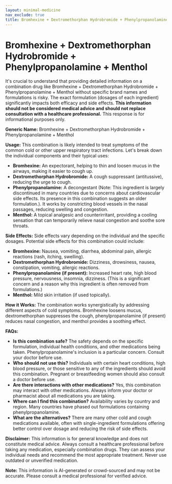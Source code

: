 ```yaml
---
layout: minimal-medicine
nav_exclude: true
title: Bromhexine + Dextromethorphan Hydrobromide + Phenylpropanolamine + Menthol
---
```


# Bromhexine + Dextromethorphan Hydrobromide + Phenylpropanolamine + Menthol

It's crucial to understand that providing detailed information on a combination drug like Bromhexine + Dextromethorphan Hydrobromide + Phenylpropanolamine + Menthol without specific brand names and formulations is risky.  The exact formulation (dosages of each ingredient) significantly impacts both efficacy and side effects.  **This information should not be considered medical advice and should not replace consultation with a healthcare professional.**  This response is for informational purposes only.

**Generic Name:**  Bromhexine + Dextromethorphan Hydrobromide + Phenylpropanolamine + Menthol

**Usage:**  This combination is likely intended to treat symptoms of the common cold or other upper respiratory tract infections.  Let's break down the individual components and their typical uses:

* **Bromhexine:** An expectorant, helping to thin and loosen mucus in the airways, making it easier to cough up.
* **Dextromethorphan Hydrobromide:** A cough suppressant (antitussive), reducing the urge to cough.
* **Phenylpropanolamine:** A decongestant (Note:  This ingredient is largely discontinued in many countries due to concerns about cardiovascular side effects.  Its presence in this combination suggests an older formulation.).  It works by constricting blood vessels in the nasal passages, reducing swelling and congestion.
* **Menthol:** A topical analgesic and counterirritant, providing a cooling sensation that can temporarily relieve nasal congestion and soothe sore throats.


**Side Effects:**  Side effects vary depending on the individual and the specific dosages.  Potential side effects for this combination could include:

* **Bromhexine:** Nausea, vomiting, diarrhea, abdominal pain, allergic reactions (rash, itching, swelling).
* **Dextromethorphan Hydrobromide:** Dizziness, drowsiness, nausea, constipation, vomiting, allergic reactions.
* **Phenylpropanolamine (if present):** Increased heart rate, high blood pressure, nervousness, insomnia, dizziness.  (This is a significant concern and a reason why this ingredient is often removed from formulations.)
* **Menthol:** Mild skin irritation (if used topically).


**How it Works:** The combination works synergistically by addressing different aspects of cold symptoms. Bromhexine loosens mucus, dextromethorphan suppresses the cough, phenylpropanolamine (if present) reduces nasal congestion, and menthol provides a soothing effect.


**FAQs:**

* **Is this combination safe?**  The safety depends on the specific formulation, individual health conditions, and other medications being taken.  Phenylpropanolamine's inclusion is a particular concern.  Consult your doctor before use.
* **Who should not use this?**  Individuals with certain heart conditions, high blood pressure, or those sensitive to any of the ingredients should avoid this combination.  Pregnant or breastfeeding women should also consult a doctor before use.
* **Are there interactions with other medications?**  Yes, this combination may interact with other medications.  Always inform your doctor or pharmacist about all medications you are taking.
* **Where can I find this combination?**  Availability varies by country and region.  Many countries have phased out formulations containing phenylpropanolamine.
* **What are the alternatives?**  There are many other cold and cough medications available, often with single-ingredient formulations offering better control over dosage and reducing the risk of side effects.

**Disclaimer:** This information is for general knowledge and does not constitute medical advice.  Always consult a healthcare professional before taking any medication, especially combination drugs.  They can assess your individual needs and recommend the most appropriate treatment.  Never use outdated or unverified medication.


**Note:** This information is AI-generated or crowd-sourced and may not be accurate. Please consult a medical professional for verified advice.